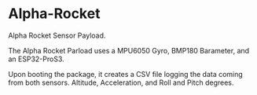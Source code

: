 # Alpha-Rocket
Alpha Rocket Sensor Payload.

The Alpha Rocket Parload uses a MPU6050 Gyro, BMP180 Barameter, and an ESP32-ProS3.

Upon booting the package, it creates a CSV file logging the data coming from both sensors. Altitude, Acceleration, and Roll and Pitch degrees.
